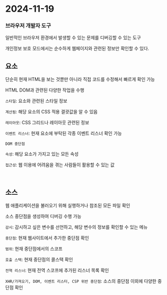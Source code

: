 # 2024-11-19

### 브라우저 개발자 도구

일반적인 브라우저 환경에서 발생할 수 있는 문제를 디버깅할 수 있는 도구

개인정보 보호 모드에서는 순수하게 웹페이지와 관련된 정보만 확인할 수 있다.

## 요소

단순히 현재 HTML을 보는 것뿐만 아니라 직접 코드를 수정해서 빠르게 확인 가능

HTML DOM과 관련된 다양한 작업을 수행

`스타일`: 요소와 관련된 스타일 정보

`계산됨`: 해당 요소의 CSS 적용 결괏값을 알 수 있음

`레이아웃`: CSS 그리드나 레이아웃 관련된 정보

`이벤트 리스너`: 현재 요소에 부탁된 각종 이벤트 리스너 확인 가능

`DOM 중단점`

`속성`: 해당 요소가 가지고 있는 모든 속성

`접근성`: 웹 이용에 어려움을 겪는 사람들이 활용할 수 있는 값

<br/>

## 소스

웹 애플리케이션을 불러오기 위해 실행하거나 참조된 모든 파일 확인

소스 중단점을 생성하여 디버깅 수행 가능

`감시`: 감시하고 싶은 변수를 선언하고, 해당 변수의 정보를 확인할 수 있는 메뉴

`중단점`: 현재 웹사이트에서 추가한 중단점 확인

`범위`: 현재 중단점에서의 스코프

`호출 스택`: 현재 중단점의 콜스택 확인

`전역 리스너`: 현재 전역 스코프에 추가된 리스너 목록 확인

`XHR/가져오기, DOM, 이벤트 리스터, CSP 위반 중단점`: 소스의 중단점 이외에 다양한 중단점 확인
